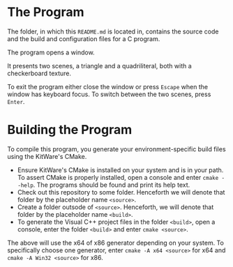# The Program
The folder, in which this `README.md` is located in, contains the source code and the build and configuration files for a C program.

The program opens a window.

It presents two scenes, a triangle and a quadriliteral, both with a checkerboard texture.

To exit the program either close the window or press `Escape` when the window has keyboard focus.
To switch between the two scenes, press `Enter`.

# Building the Program
To compile this program, you generate your environment-specific build files using the KitWare's CMake.

- Ensure KitWare's CMake is installed on your system and is in your path.
  To assert CMake is properly installed, open a console and enter `cmake --help`. The programs should be found and print its help text.
- Check out this repository to some folder. Henceforth we will denote that folder by the placeholder name `<source>`.
- Create a folder outsode of `<source>`. Henceforth, we will denote that folder by the placeholder name `<build>`.
- To generate the Visual C++ project files in the folder `<build>`, open a console, enter the folder `<build>` and enter `cmake <source>`.

The above will use the x64 of x86 generator depending on your system.
To specifically choose one generator, enter `cmake -A x64 <source>` for x64 and `cmake -A Win32 <source>` for x86.
